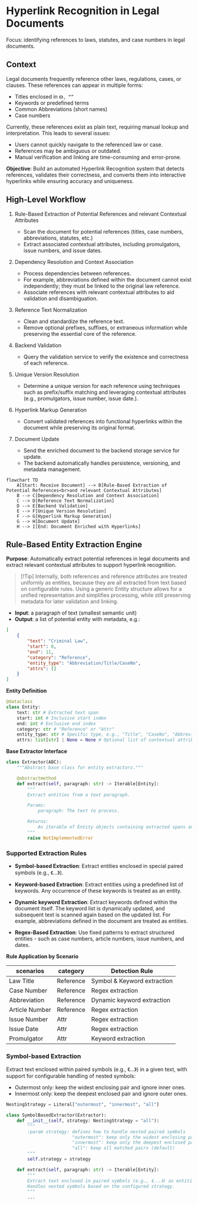 # Hyperlink Recognition in Legal Documents

Focus: identifying references to laws, statutes, and case numbers in legal documents.

## Context

Legal documents frequently reference other laws, regulations, cases, or clauses. These references can appear in multiple forms:

- Titles enclosed in `《》, “”`
- Keywords or predefined terms
- Common Abbreviations (short names)
- Case numbers

Currently, these references exist as plain text, requiring manual lookup and interpretation. This leads to several issues:

- Users cannot quickly navigate to the referenced law or case.
- References may be ambiguous or outdated.
- Manual verification and linking are time-consuming and error-prone.

**Objective**: Build an automated Hyperlink Recognition system that detects references, validates their correctness, and converts them into interactive hyperlinks while ensuring accuracy and uniqueness.


## High-Level Workflow

1. Rule-Based Extraction of Potential References and relevant Contextual Attributes

    - Scan the document for potential references (titles, case numbers, abbreviations, statutes, etc.)
    - Extract associated contextual attributes, including promulgators, issue numbers, and issue dates.

2. Dependency Resolution and Context Association

    - Process dependencies between references.
    - For example, abbreviations defined within the document cannot exist independently; they must be linked to the original law reference.
    - Associate references with relevant contextual attributes to aid validation and disambiguation.

3. Reference Text Normalization

    - Clean and standardize the reference text.
    - Remove optional prefixes, suffixes, or extraneous information while preserving the essential core of the reference.

4. Backend Validation

    - Query the validation service to verify the existence and correctness of each reference.

5. Unique Version Resolution

    - Determine a unique version for each reference using techniques such as prefix/suffix matching and leveraging contextual attributes (e.g., promulgators, issue number, issue date.).

6. Hyperlink Markup Generation

    - Convert validated references into functional hyperlinks within the document while preserving its original format.

7. Document Update

    - Send the enriched document to the backend storage service for update.
    - The backend automatically handles persistence, versioning, and metadata management.


```mermaid
flowchart TD
    A[Start: Receive Document] --> B[Rule-Based Extraction of Potential References<br>and relevant Contextual Attributes]
    B --> C[Dependency Resolution and Context Association]
    C --> D[Reference Text Normalization]
    D --> E[Backend Validation]
    E --> F[Unique Version Resolution]
    F --> G[Hyperlink Markup Generation]
    G --> H[Document Update]
    H --> I[End: Document Enriched with Hyperlinks]
```

## Rule-Based Entity Extraction Engine

**Purpose**: Automatically extract potential references in legal documents and extract relevant contextual attributes to support hyperlink recognition.

> [!Tip] Internally, both references and reference attributes are treated uniformly as entities, because they are all extracted from text based on configurable rules. Using a generic Entity structure allows for a unified representation and simplifies processing, while still preserving metadata for later validation and linking.

- **Input**: a paragraph of text (smallest semantic unit)
- **Output**: a list of potential entity with metadata, e.g.:

```json
[
    {
        "text": "Criminal Law",
        "start": 0,
        "end": 11,
        "category": "Reference",
        "entity_type": "Abbreviation/Title/CaseNo",
        "attrs": []
    }
]
```

**Entity Definition**

```python
@dataclass
class Entity:
    text: str # Extracted text span
    start: int # Inclusive start index
    end: int # Exclusive end index
    category: str # "Reference" or "Attr"
    entity_type: str # Specific type, e.g., "Title", "CaseNo", "Abbreviation"
    attrs: list[str] | None = None # Optional list of contextual attributes
```

**Base Extractor Interface**

```python
class Extractor(ABC):
    """Abstract base class for entity extractors."""

    @abstractmethod
    def extract(self, paragraph: str) -> Iterable[Entity]:
        """
        Extract entities from a text paragraph.

        Params:
            paragraph: The text to process.

        Returns:
            An iterable of Entity objects containing extracted spans and metadata.
        """
        raise NotImplementedError
```

### Supported Extraction Rules

- **Symbol-based Extraction**: Extract entities enclosed in special paired symbols (e.g., 《...》).

- **Keyword-based Extraction**: Extract entities using a predefined list of keywords. Any occurrence of these keywords is treated as an entity.

- **Dynamic keyword Extraction**: Extract keywords defined within the document itself. The keyword list is dynamically updated, and subsequent text is scanned again based on the updated list. For example, abbreviations defined in the document are treated as entities.

- **Regex-Based Extraction**: Use fixed patterns to extract structured entities - such as case numbers, article numbers, issue numbers, and dates.

**Rule Application by Scenario**

| scenarios      | category  | Detection Rule              |
| -------------- | --------- | --------------------------- |
| Law Title      | Reference | Symbol & Keyword extraction |
| Case Number    | Reference | Regex extraction            |
| Abbreviation   | Reference | Dynamic keyword extraction  |
| Article Number | Reference | Regex extraction            |
| Issue Number   | Attr      | Regex extraction            |
| Issue Date     | Attr      | Regex extraction            |
| Promulgator    | Attr      | Keyword extraction          |


### Symbol-based Extraction

Extract text enclosed within paired symbols (e.g., 《...》) in a given text, with support for configurable handling of nested symbols:

  - Outermost only: keep the widest enclosing pair and ignore inner ones.
  - Innermost only: keep the deepest enclosed pair and ignore outer ones.


```python
NestingStrategy = Literal["outermost", "innermost", "all"]

class SymbolBasedExtractor(Extractor):
    def __init__(self, strategy: NestingStrategy = "all"):
        """
        :param strategy: defines how to handle nested paired symbols
                         "outermost": keep only the widest enclosing pair
                         "innermost": keep only the deepest enclosed pair
                         "all": keep all matched pairs (default)
        """
        self.strategy = strategy

    def extract(self, paragraph: str) -> Iterable[Entity]:
        """
        Extract text enclosed in paired symbols (e.g., 《...》) as entities.
        Handles nested symbols based on the configured strategy.
        """
        ...
```
